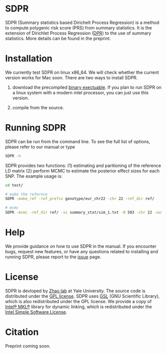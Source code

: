 # SDPR

SDPR (Summary statistics based Dirichelt Process Regression) is a method to compute polygenic risk score (PRS) from summary statistics. It is the extension of Dirichlet Process Regression ([DPR](https://www.ncbi.nlm.nih.gov/pmc/articles/PMC5587666/pdf/41467_2017_Article_470.pdf)) to the use of summary statistics. More details can be found in the preprint.

# Installation

We currently test SDPR on linux x86_64. We will check whether the current version works for Mac soon. There are two ways to install SDPR. 

1. download the precompiled [binary exectuable](https://github.com/eldronzhou/SDPR/blob/main/bin/SDPR). If you plan to run SDPR on a linux system with a modern intel processor, you can just use this version.

2. compile from the source. 

# Running SDPR

SDPR can be run from the command line. To see the full list of options, please refer to our manual or type

```bash
SDPR -h
```

SDPR provides two functions: (1) estimating and paritioning of the reference LD matrix (2) perform MCMC to estimate the posterior effect sizes for each SNP. The example usage is:

```bash
cd test/

# make the refernce
SDPR -make_ref -ref_prefix genotype/eur_chr22 -chr 22 -ref_dir ref/

# mcmc
SDPR -mcmc -ref_dir ref/ -ss summary_stat/sim_1.txt -N 503 -chr 22 -out result/SDPR_chr22.txt
```


# Help

We provide guidance on how to use SDPR in the manual. If you encounter bugs, request new features, or have any questions related to installing and running SDPR, please report to the [issue](https://github.com/eldronzhou/SDPR/issues) page. 

# License

SDPR is devloped by [Zhao lab](http://zhaocenter.org) at Yale University. The source code is distributed under the [GPL license](https://github.com/eldronzhou/SDPR/blob/main/LICENSE). SDPR uses [GSL](https://www.gnu.org/software/gsl/) (GNU Scientific Library), which is also redistributed under the GPL license. We provide a copy of [Intel® MKL®](https://software.intel.com/content/www/us/en/develop/tools/math-kernel-library.html) library for dynamic linking, which is redistributed under the [Intel Simple Software License](https://github.com/eldronzhou/SDPR/blob/main/MKL/intel-simplified-software-license.pdf).

# Citation

Preprint coming soon.



